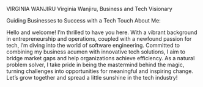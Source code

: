 VIRGINIA WANJIRU Virginia Wanjiru, Business and Tech Visionary

Guiding Businesses to Success with a Tech Touch
About Me:

Hello and welcome! I’m thrilled to have you here. With a vibrant background in entrepreneurship and operations, coupled with a newfound passion for tech, I’m diving into the world of software engineering. Committed to combining my business acumen with innovative tech solutions, I aim to bridge market gaps and help organizations achieve efficiency. As a natural problem solver, I take pride in being the mastermind behind the magic, turning challenges into opportunities for meaningful and inspiring change. Let’s grow together and spread a little sunshine in the tech industry!